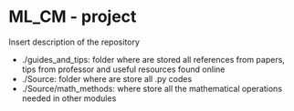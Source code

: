 # ML_CM - project
Insert description of the repository

* ./guides_and_tips: folder where are stored all references from papers, tips from professor and useful resources found 
online
* ./Source: folder where are store all .py codes
* ./Source/math_methods: where store all the mathematical operations needed in other modules